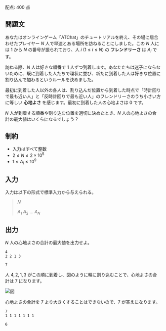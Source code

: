 配点: $400$ 点

## 問題文

あなたはオンラインゲーム「ATChat」のチュートリアルを終え、その場に居合わせたプレイヤー $N$ 人で早速とある場所を訪ねることにしました。この $N$ 人には $1$ から $N$ の番号が振られており、人 $i\ (1 \leq i \leq N)$ の **フレンドリーさ** は $A_i$ です。

訪ねる際、$N$ 人は好きな順番で $1$ 人ずつ到着します。あなたたちは迷子にならないために、既に到着した人たちで環状に並び、新たに到着した人は好きな位置に割り込んで加わるというルールを決めました。

最初に到着した人以外の各人は、割り込んだ位置から到着した時点で「時計回りで最も近い人」と「反時計回りで最も近い人」のフレンドリーさのうち小さい方に等しい **心地よさ** を感じます。最初に到着した人の心地よさは $0$ です。

$N$ 人が到着する順番や割り込む位置を適切に決めたとき、$N$ 人の心地よさの合計の最大値はいくらになるでしょう？

## 制約

- 入力はすべて整数
- $2 \leq N \leq 2 \times 10^5$
- $1 \leq A_i \leq 10^9$

## 入力

入力は以下の形式で標準入力から与えられる。

> $N$
> 
> $A_1$ $A_2$ $\dots$ $A_N$

## 出力

$N$ 人の心地よさの合計の最大値を出力せよ。

```input1
4
2 2 1 3
```

```output1
7
```

人 $4, 2, 1, 3$ がこの順に到着し、図のように輪に割り込むことで、心地よさの合計は $7$ になります。

![図](https://img.atcoder.jp/ghi/766a260a0019ea93e86e0588cc4db868.png)

心地よさの合計を $7$ より大きくすることはできないので、$7$ が答えになります。

```input2
7
1 1 1 1 1 1 1
```

```output2
6
```